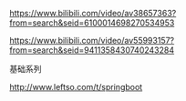 https://www.bilibili.com/video/av38657363?from=search&seid=6100014698270534953



https://www.bilibili.com/video/av55993157?from=search&seid=9411358430740243284



基础系列

http://www.leftso.com/t/springboot
